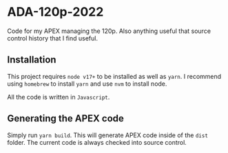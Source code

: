 # ADA-120p-2022
Code for my APEX managing the 120p. Also anything useful that source control history that I find useful.

## Installation

This project requires `node v17+` to be installed as well as `yarn`. I recommend using `homebrew` to install `yarn` and use `nvm` to install node.

All the code is written in `Javascript`.


## Generating the APEX code

Simply run `yarn build`. This will generate APEX code inside of the `dist` folder. The current code is always checked into source control.